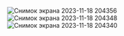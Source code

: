 ![Снимок экрана 2023-11-18 204356](https://github.com/Alexander-Domnenko/design/assets/91257943/f24452d2-235b-4fee-8727-385ca5b2d90c)
![Снимок экрана 2023-11-18 204348](https://github.com/Alexander-Domnenko/design/assets/91257943/d7860a1c-a987-40d0-bcd7-03dedb85566a)
![Снимок экрана 2023-11-18 204340](https://github.com/Alexander-Domnenko/design/assets/91257943/e0455a9e-3d23-41e1-b433-0d838b7fbd58)
